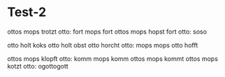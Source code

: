 # Test-2

ottos mops trotzt
otto: fort mops fort
ottos mops hopst fort
otto: soso

otto holt koks
otto holt obst
otto horcht
otto: mops mops
otto hofft

ottos mops klopft
otto: komm mops komm
ottos mops kommt
ottos mops kotzt
otto: ogottogott